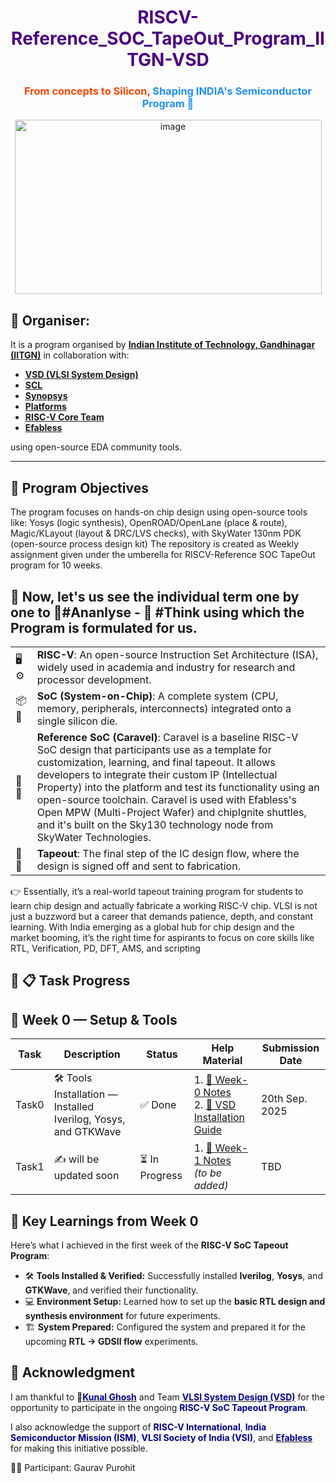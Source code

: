 <h1 align="center" style="color:#4B0082;">
RISCV-Reference_SOC_TapeOut_Program_IITGN-VSD
</h1>

<h3 align="center" style="color:#FF4500;">
From concepts to Silicon, <span style="color:#1E90FF;">Shaping INDIA's Semiconductor Program 🤞</span>
</h3>
<p align="center">
  <img width="491" height="279" alt="image" src="https://github.com/user-attachments/assets/8c1416df-2490-43b8-906b-666b3d9aad75" />
</p>

## 📌 Organiser:   
It is a program organised by [**Indian Institute of Technology, Gandhinagar (IITGN)**](https://iitgn.ac.in/) in collaboration with:

- [**VSD (VLSI System Design)**](https://www.vlsisystemdesign.com/)
- [**SCL**](https://www.scl.gov.in/)
- [**Synopsys**](https://www.synopsys.com/)
- [**Platforms**](https://platforms.synopsys.com/) <!-- change if different -->
- [**RISC-V Core Team**](https://riscv.org/)
- [**Efabless**](https://efabless.com/)

using open-source EDA community tools.

---

## 📌 Program Objectives
The program focuses on hands-on chip design using open-source tools like: Yosys (logic synthesis), OpenROAD/OpenLane (place & route), Magic/KLayout (layout & DRC/LVS checks), with SkyWater 130nm PDK (open-source process design kit)
The repository is created as Weekly assignment given under the umberella for RISCV-Reference SOC TapeOut program for 10 weeks.

## 🧐 Now, let's us see the individual term one by one to 🧠#Ananlyse - 💭 #Think  using which the Program is formulated for us.
<p align="justify">

<table>
  <tr>
    <td>🖥️⚙️</td>
    <td><b>RISC-V</b>: An open-source Instruction Set Architecture (ISA), widely used in academia and industry for research and processor development.</td>
  </tr>
  <tr>
    <td>📦🔗</td>
    <td><b>SoC (System-on-Chip)</b>: A complete system (CPU, memory, peripherals, interconnects) integrated onto a single silicon die.</td>
  </tr>
  <tr>
    <td>🚀📐</td>
    <td><b>Reference SoC (Caravel)</b>: Caravel is a baseline RISC-V SoC design that participants use as a template for customization, learning, and final tapeout. It allows developers to integrate their custom IP (Intellectual Property) into the platform and test its functionality using an open-source toolchain. Caravel is used with Efabless's Open MPW (Multi-Project Wafer) and chipIgnite shuttles, and it's built on the Sky130 technology node from SkyWater Technologies.</td>
  </tr>
  <tr>
    <td>🔲🧩</td>
    <td><b>Tapeout</b>: The final step of the IC design flow, where the design is signed off and sent to fabrication.</td>
  </tr>
</table>

</p>
👉 Essentially, it’s a real-world tapeout training program for students to learn chip design and actually fabricate a working RISC-V chip. 
VLSI is not just a buzzword but a career that demands patience, depth, and constant learning. With India emerging as a global hub for chip design and the market booming, it’s the right time for aspirants to focus on core skills like RTL, Verification, PD, DFT, AMS, and scripting

## 📌 📋 Task Progress
## 📅 Week 0 — Setup & Tools


| Task   | Description                                         | Status       | Help Material                                                                 | Submission Date   |
|--------|-----------------------------------------------------|--------------|-------------------------------------------------------------------------------|------------------|
| Task0  | 🛠️ Tools Installation — Installed Iverilog, Yosys, and GTKWave | ✅ Done      | 1. [📄 Week-0 Notes](./Week-0/README.md) <br> 2. [📄 VSD Installation Guide](./Week-0/VSD_Installation_Guide.pdf) | 20th Sep. 2025   |
| Task1  | ✍️ will be updated soon                             | ⏳ In Progress | 1. [📄 Week-1 Notes](./Week-1/README.md) <br> *(to be added)*                                                               | TBD              |




## 🌟 Key Learnings from Week 0

Here’s what I achieved in the first week of the **RISC-V SoC Tapeout Program**:

- 🛠️ **Tools Installed & Verified:** Successfully installed **Iverilog**, **Yosys**, and **GTKWave**, and verified their functionality.  
- 💻 **Environment Setup:** Learned how to set up the **basic RTL design and synthesis environment** for future experiments.  
- 🏗️ **System Prepared:** Configured the system and prepared it for the upcoming **RTL → GDSII flow** experiments.  
## 🙏 Acknowledgment
I am thankful to 🤞<a href="https://github.com/kunalg123" target="_blank"><span style="color:#00008B;"><b>Kunal Ghosh</b></span></a> and Team <a href="https://vsdiat.vlsisystemdesign.com/" target="_blank"><span style="color:#00008B;"><b>VLSI System Design (VSD)</b></span></a> for the opportunity to participate in the ongoing <span style="color:#00008B;"><b>RISC-V SoC Tapeout Program</b></span>.

I also acknowledge the support of <span style="color:#00008B;"><b>RISC-V International</b></span>, <span style="color:#00008B;"><b>India Semiconductor Mission (ISM)</b></span>, <span style="color:#00008B;"><b>VLSI Society of India (VSI)</b></span>, and <a href="https://github.com/efabless" target="_blank"><span style="color:#00008B;"><b>Efabless</b></span></a> for making this initiative possible.

👨‍💻 Participant: Gaurav Purohit 

